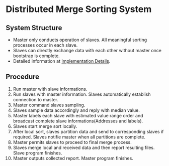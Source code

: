 # Distributed Merge Sorting System

## System Structure
* Master only conducts operation of slaves. All meaningful sorting processes occur in each slave.
* Slaves can directly exchange data with each other without master once bootstrap is complete.
* Detailed information at [Implementation Details](impl.md).


## Procedure 
1. Run master with slave informations.
2. Run slaves with master information. Slaves automatically establish connection to master.
3. Master command slaves sampling.
4. Slaves sample data accordingly and reply with median value.
5. Master labels each slave with estimated value range order and broadcast complete slave informations(Addresses and labels).
6. Slaves start merge sort locally.
7. After local sort, slaves partition data and send to corresponding slaves if required. Slaves notifie master when all partitions are complete.
8. Master permits slaves to proceed to final merge process.
9. Slaves merge local and received data and then report resulting files. Slave program finishes.
10. Master outputs collected report. Master program finishes.



